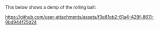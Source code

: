 This below shows a demp of the rolling ball:


https://github.com/user-attachments/assets/f3e81eb2-61a4-429f-8611-9bd944f25d24

